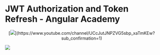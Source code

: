 # JWT Authorization and Token Refresh - Angular Academy

<p align="center">
[<img src="https://github.com/bartosz-io/jwt-auth-angular/blob/master/sub.jpg">](https://www.youtube.com/channel/UCcJutJNPZVG5sbp_xaTmKEw?sub_confirmation=1)

[<img src="https://github.com/bartosz-io/jwt-auth-angular/blob/master/image.jpg">](https://www.youtube.com/watch?v=F1GUjHPpCLA)

</p>
